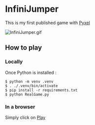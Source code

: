 # InfiniJumper

This is my first published game with [Pyxel](https://github.com/kitao/pyxel)

![InfiniJumper.gif](./InfiniJumper.gif)

## How to play

### Locally

Once Python is installed :
```shell
$ python -m venv .venv
$ . ./.venv/bin/activate
$ pip install -r requirements.txt
$ python RealGame.py
```

### In a browser

Simply click on [Play](https://kitao.github.io/pyxel/wasm/launcher/?run=tmetzler.InfiniJumper.Game)
